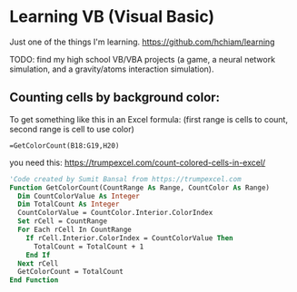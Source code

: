 # Learning VB (Visual Basic)

Just one of the things I'm learning. https://github.com/hchiam/learning

TODO: find my high school VB/VBA projects (a game, a neural network simulation, and a gravity/atoms interaction simulation).

## Counting cells by background color:

To get something like this in an Excel formula: (first range is cells to count, second range is cell to use color)

```xlsm
=GetColorCount(B18:G19,H20)
```

you need this: https://trumpexcel.com/count-colored-cells-in-excel/

```vb
'Code created by Sumit Bansal from https://trumpexcel.com
Function GetColorCount(CountRange As Range, CountColor As Range)
  Dim CountColorValue As Integer
  Dim TotalCount As Integer
  CountColorValue = CountColor.Interior.ColorIndex
  Set rCell = CountRange
  For Each rCell In CountRange
    If rCell.Interior.ColorIndex = CountColorValue Then
      TotalCount = TotalCount + 1
    End If
  Next rCell
  GetColorCount = TotalCount
End Function
```
